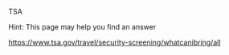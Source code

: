 TSA

Hint: This page may help you find an answer

https://www.tsa.gov/travel/security-screening/whatcanibring/all
